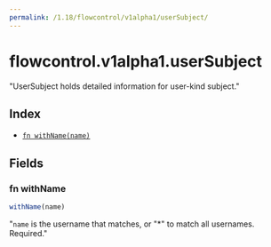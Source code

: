 ```yaml
---
permalink: /1.18/flowcontrol/v1alpha1/userSubject/
---
```


# flowcontrol.v1alpha1.userSubject

"UserSubject holds detailed information for user-kind subject."

## Index

* [`fn withName(name)`](#fn-withname)

## Fields

### fn withName

```ts
withName(name)
```

"`name` is the username that matches, or \"*\" to match all usernames. Required."